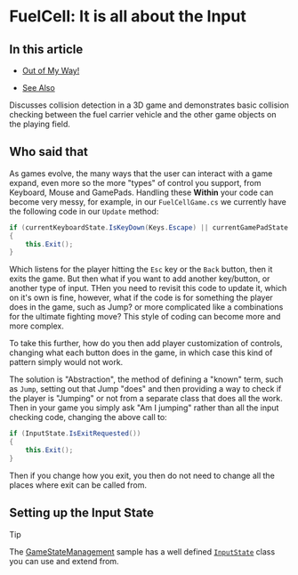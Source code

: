 # FuelCell: It is all about the Input

## In this article

- [Out of My Way!](#out-of-my-way)

- [See Also](#see-also)

Discusses collision detection in a 3D game and demonstrates basic collision checking between the fuel carrier vehicle and the other game objects on the playing field.

## Who said that

As games evolve, the many ways that the user can interact with a game expand, even more so the more "types" of control you support, from Keyboard, Mouse and GamePads.  Handling these **Within** your code can become very messy, for example, in our `FuelCellGame.cs` we currently have the following code in our `Update` method:

```csharp
if (currentKeyboardState.IsKeyDown(Keys.Escape) || currentGamePadState.Buttons.Back == ButtonState.Pressed)
{
    this.Exit();
}
```

Which listens for the player hitting the `Esc` key or the `Back` button, then it exits the game.  But then what if you want to add another key/button, or another type of input.  THen you need to revisit this code to update it, which on it's own is fine, however, what if the code is for something the player does in the game, such as Jump? or more complicated like a combinations for the ultimate fighting move?  This style of coding can become more and more complex.

To take this further, how do you then add player customization of controls, changing what each button does in the game, in which case this kind of pattern simply would not work.

The solution is "Abstraction", the method of defining a "known" term, such as `Jump`, setting out that Jump "does" and then providing a way to check if the player is "Jumping" or not from a separate class that does all the work.  Then in your game you simply ask "Am I jumping" rather than all the input checking code, changing the above call to:

```csharp
if (InputState.IsExitRequested())
{
    this.Exit();
}
```

Then if you change how you exit, you then do not need to change all the places where exit can be called from.

## Setting up the Input State

> [!TIP]
> The [GameStateManagement](https://github.com/SimonDarksideJ/GameStateManagementSample) sample has a well defined [`InputState`](https://github.com/SimonDarksideJ/GameStateManagementSample/blob/3.8/GameStateManagement/InputState.cs) class you can use and extend from.

